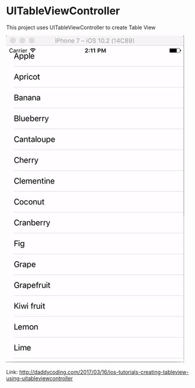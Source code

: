 # UITableViewController

This project uses UITableViewController to create Table View



![](https://github.com/zhiyao92/UITableViewController/blob/master/Mar-15-2017%2014-11-28.gif)


Link: http://daddycoding.com/2017/03/16/ios-tutorials-creating-tableview-using-uitableviewcontroller
